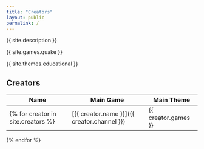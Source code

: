 ```yaml
---
title: "Creators"
layout: public
permalink: /
---
```


{{ site.description }}

{{ site.games.quake }}

{{ site.themes.educational }}

## Creators

| Name | Main Game | Main Theme |
| --- | --- | --- |
{% for creator in site.creators %}| [{{ creator.name }}]({{ creator.channel }}) | {{ creator.games }} | {{ creator.themes }} |
{% endfor %}
